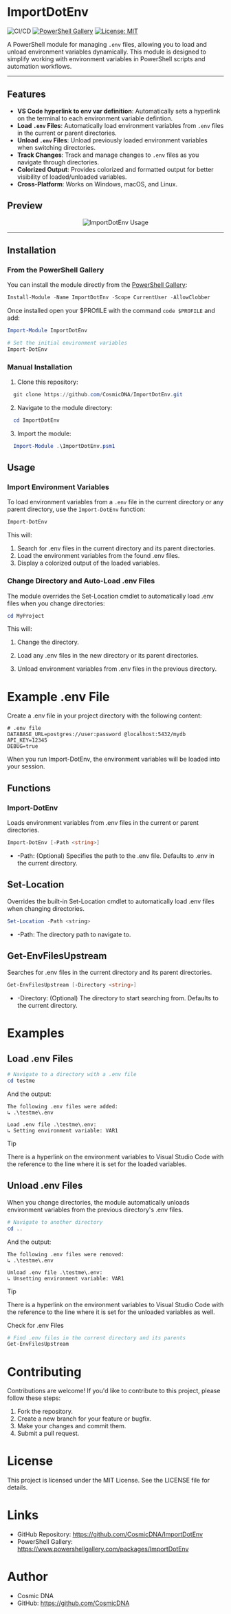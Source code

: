 # ImportDotEnv

![CI/CD](https://github.com/CosmicDNA/ImportDotEnv/actions/workflows/pester.yml/badge.svg)
[![PowerShell Gallery](https://img.shields.io/powershellgallery/v/ImportDotEnv?label=PowerShell%20Gallery)](https://www.powershellgallery.com/packages/ImportDotEnv)
[![License: MIT](https://img.shields.io/badge/License-MIT-blue.svg)](https://opensource.org/licenses/MIT)

A PowerShell module for managing `.env` files, allowing you to load and unload environment variables dynamically. This module is designed to simplify working with environment variables in PowerShell scripts and automation workflows.

---

## Features

- **VS Code hyperlink to env var definition**: Automatically sets a hyperlink on the terminal to each environment variable defintion.
- **Load `.env` Files**: Automatically load environment variables from `.env` files in the current or parent directories.
- **Unload `.env` Files**: Unload previously loaded environment variables when switching directories.
- **Track Changes**: Track and manage changes to `.env` files as you navigate through directories.
- **Colorized Output**: Provides colorized and formatted output for better visibility of loaded/unloaded variables.
- **Cross-Platform**: Works on Windows, macOS, and Linux.

## Preview

<p align="center">
  <img src="https://github.com/user-attachments/assets/6dbc49e9-3561-4e3a-87b9-9d4df208fcac" alt="ImportDotEnv Usage" />
</p>

---

## Installation

### From the PowerShell Gallery

You can install the module directly from the [PowerShell Gallery](https://www.powershellgallery.com/packages/ImportDotEnv):

```powershell
Install-Module -Name ImportDotEnv -Scope CurrentUser -AllowClobber
```

Once installed open your $PROfILE with the command `code $PROFILE` and add:

```powershell
Import-Module ImportDotEnv

# Set the initial environment variables
Import-DotEnv
```

### Manual Installation

1. Clone this repository:
```powershell
  git clone https://github.com/CosmicDNA/ImportDotEnv.git
```

2. Navigate to the module directory:
```powershell
  cd ImportDotEnv
```

3. Import the module:
```powershell
  Import-Module .\ImportDotEnv.psm1
```

## Usage

### Import Environment Variables

To load environment variables from a `.env` file in the current directory or any parent directory, use the `Import-DotEnv` function:

```powershell
Import-DotEnv
```

This will:

1. Search for .env files in the current directory and its parent directories.
2. Load the environment variables from the found .env files.
3. Display a colorized output of the loaded variables.

### Change Directory and Auto-Load .env Files
The module overrides the Set-Location cmdlet to automatically load .env files when you change directories:

```powershell
cd MyProject
```

This will:

1. Change the directory.

2. Load any .env files in the new directory or its parent directories.

3. Unload environment variables from .env files in the previous directory.

# Example .env File
Create a .env file in your project directory with the following content:

```shell
# .env file
DATABASE_URL=postgres://user:password @localhost:5432/mydb
API_KEY=12345
DEBUG=true
```

When you run Import-DotEnv, the environment variables will be loaded into your session.

## Functions
### Import-DotEnv
Loads environment variables from .env files in the current or parent directories.

```powershell
Import-DotEnv [-Path <string>]
```

- -Path: (Optional) Specifies the path to the .env file. Defaults to .env in the current directory.

## Set-Location
Overrides the built-in Set-Location cmdlet to automatically load .env files when changing directories.

```powershell
Set-Location -Path <string>
```

- -Path: The directory path to navigate to.

## Get-EnvFilesUpstream
Searches for .env files in the current directory and its parent directories.

```powershell
Get-EnvFilesUpstream [-Directory <string>]
```

- -Directory: (Optional) The directory to start searching from. Defaults to the current directory.

# Examples
## Load .env Files
```powershell
# Navigate to a directory with a .env file
cd testme
```

And the output:

```terminal
The following .env files were added:
↳ .\testme\.env

Load .env file .\testme\.env:
↳ Setting environment variable: VAR1
```

> [!TIP]
> There is a hyperlink on the environment variables to Visual Studio Code with the reference to the line where it is set for the loaded variables.


## Unload .env Files
When you change directories, the module automatically unloads environment variables from the previous directory's .env files.

```powershell
# Navigate to another directory
cd ..
```

And the output:

```terminal
The following .env files were removed:
↳ .\testme\.env

Unload .env file .\testme\.env:
↳ Unsetting environment variable: VAR1
```

> [!TIP]
> There is a hyperlink on the environment variables to Visual Studio Code with the reference to the line where it is set for the unloaded variables as well.

Check for .env Files
```powershell
# Find .env files in the current directory and its parents
Get-EnvFilesUpstream
```

# Contributing
Contributions are welcome! If you'd like to contribute to this project, please follow these steps:

1. Fork the repository.
2. Create a new branch for your feature or bugfix.
3. Make your changes and commit them.
4. Submit a pull request.

# License
This project is licensed under the MIT License. See the LICENSE file for details.

# Links
- GitHub Repository: https://github.com/CosmicDNA/ImportDotEnv
- PowerShell Gallery: https://www.powershellgallery.com/packages/ImportDotEnv

# Author
- Cosmic DNA
- GitHub: https://github.com/CosmicDNA
